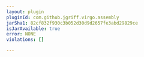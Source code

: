 ```yaml
---
layout: plugin
pluginId: com.github.jgriff.virgo.assembly
jarSha1: 82cf832f930c3b052d30d9d2657fe3abd29829ce
isJarAvailable: true
error: NONE
violations: []

---
```

